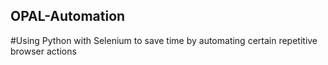 ## OPAL-Automation

#Using Python with Selenium to save time by automating certain repetitive browser actions

